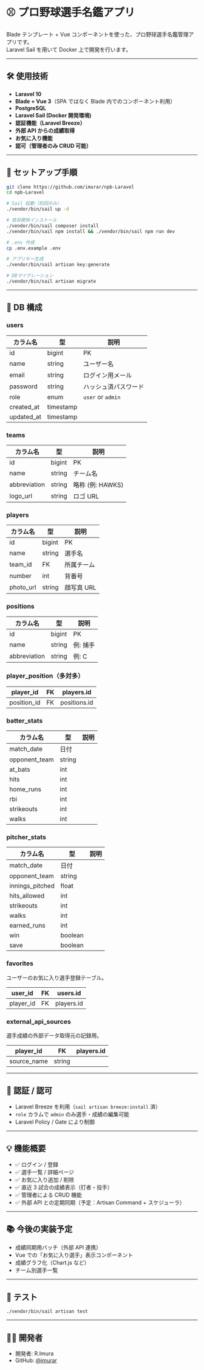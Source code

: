 # ⚾ プロ野球選手名鑑アプリ

Blade テンプレート + Vue コンポーネントを使った、プロ野球選手名鑑管理アプリです。  
Laravel Sail を用いて Docker 上で開発を行います。

---

## 🛠 使用技術

-   **Laravel 10**
-   **Blade + Vue 3**（SPA ではなく Blade 内でのコンポーネント利用）
-   **PostgreSQL**
-   **Laravel Sail (Docker 開発環境)**
-   **認証機能（Laravel Breeze）**
-   **外部 API からの成績取得**
-   **お気に入り機能**
-   **認可（管理者のみ CRUD 可能）**

---

## 🚀 セットアップ手順

```bash
git clone https://github.com/imurar/npb-Laravel
cd npb-Laravel

# Sail 起動（初回のみ）
./vendor/bin/sail up -d

# 依存関係インストール
./vendor/bin/sail composer install
./vendor/bin/sail npm install && ./vendor/bin/sail npm run dev

# .env 作成
cp .env.example .env

# アプリキー生成
./vendor/bin/sail artisan key:generate

# DBマイグレーション
./vendor/bin/sail artisan migrate
```

---

## 🧱 DB 構成

### users

| カラム名   | 型        | 説明                 |
| ---------- | --------- | -------------------- |
| id         | bigint    | PK                   |
| name       | string    | ユーザー名           |
| email      | string    | ログイン用メール     |
| password   | string    | ハッシュ済パスワード |
| role       | enum      | `user` or `admin`    |
| created_at | timestamp |                      |
| updated_at | timestamp |                      |

### teams

| カラム名     | 型     | 説明             |
| ------------ | ------ | ---------------- |
| id           | bigint | PK               |
| name         | string | チーム名         |
| abbreviation | string | 略称 (例: HAWKS) |
| logo_url     | string | ロゴ URL         |

### players

| カラム名  | 型     | 説明       |
| --------- | ------ | ---------- |
| id        | bigint | PK         |
| name      | string | 選手名     |
| team_id   | FK     | 所属チーム |
| number    | int    | 背番号     |
| photo_url | string | 顔写真 URL |

### positions

| カラム名     | 型     | 説明     |
| ------------ | ------ | -------- |
| id           | bigint | PK       |
| name         | string | 例: 捕手 |
| abbreviation | string | 例: C    |

### player_position（多対多）

| player_id   | FK  | players.id   |
| ----------- | --- | ------------ |
| position_id | FK  | positions.id |

### batter_stats

| カラム名      | 型     | 説明 |
| ------------- | ------ | ---- |
| match_date    | 日付   |      |
| opponent_team | string |      |
| at_bats       | int    |      |
| hits          | int    |      |
| home_runs     | int    |      |
| rbi           | int    |      |
| strikeouts    | int    |      |
| walks         | int    |      |

### pitcher_stats

| カラム名        | 型      | 説明 |
| --------------- | ------- | ---- |
| match_date      | 日付    |      |
| opponent_team   | string  |      |
| innings_pitched | float   |      |
| hits_allowed    | int     |      |
| strikeouts      | int     |      |
| walks           | int     |      |
| earned_runs     | int     |      |
| win             | boolean |      |
| save            | boolean |      |

### favorites

ユーザーのお気に入り選手登録テーブル。

| user_id   | FK  | users.id   |
| --------- | --- | ---------- |
| player_id | FK  | players.id |

### external_api_sources

選手成績の外部データ取得元の記録用。

| player_id   | FK     | players.id |
| ----------- | ------ | ---------- |
| source_name | string |            |

---

## 🔐 認証 / 認可

-   Laravel Breeze を利用（`sail artisan breeze:install` 済）
-   `role` カラムで `admin` のみ選手・成績の編集可能
-   Laravel Policy / Gate により制御

---

## 💡 機能概要

-   ✅ ログイン / 登録
-   ✅ 選手一覧 / 詳細ページ
-   ✅ お気に入り追加 / 削除
-   ✅ 直近 3 試合の成績表示（打者・投手）
-   ✅ 管理者による CRUD 機能
-   ✅ 外部 API との定期同期（予定：Artisan Command + スケジューラ）

---

## 📚 今後の実装予定

-   成績同期用バッチ（外部 API 連携）
-   Vue での「お気に入り選手」表示コンポーネント
-   成績グラフ化（Chart.js など）
-   チーム別選手一覧

---

## 🧪 テスト

```bash
./vendor/bin/sail artisan test
```

---

## 🧑‍💻 開発者

-   開発者: R.Imura
-   GitHub: [@imurar](https://github.com/imurar)
